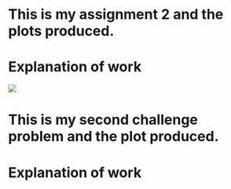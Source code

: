 # This is my assignment 2 and the plots produced.
# Explanation of work

![]("pan_pop20.png")

# This is my second challenge problem and the plot produced.
# Explanation of work

